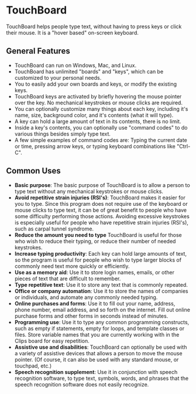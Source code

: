 # TouchBoard
TouchBoard helps people type text, without having to press keys or click their mouse. It is a "hover based" on-screen keyboard.

## General Features
* TouchBoard can run on Windows, Mac, and Linux.
* TouchBoard has unlimited "boards" and "keys", which can be customized to your personal needs. 
* You to easily add your own boards and keys, or modify the existing keys.
* TouchBoard keys are activated by briefly hovering the mouse pointer over the key. No mechanical keystrokes or mouse clicks are required.
* You can optionally customize many things about each key, including it's name, size, background color, and it's contents (what it will type).
* A key can hold a large amount of text in its contents, there is no limit.
* Inside a key's contents, you can optionally use "command codes" to do various things besides simply type text.
* A few simple examples of command codes are: Typing the current date or time, pressing arrow keys, or typing keyboard combinations like "Ctrl-C".


## Common Uses
* **Basic purpose**: The basic purpose of TouchBoard is to allow a person to type text without any mechanical keystrokes or mouse clicks. 
* **Avoid repetitive strain injuries (RSI's)**: TouchBoard makes it easier for you to type. Since this program does not require use of the keyboard or mouse clicks to type text, it can be of great benefit to people who have some difficulty performing those actions. Avoiding excessive keystrokes is especially useful for people who have repetitive strain injuries (RSI's), such as carpal tunnel syndrome. 
* **Reduce the amount you need to type** TouchBoard is useful for those who wish to reduce their typing, or reduce their number of needed keystrokes.
* **Increase typing productivity**: Each key can hold large amounts of text, so the program is useful for people who wish to type larger blocks of commonly need text more quickly or efficiently. 
* **Use as a memory aid**: Use it to store login names, emails, or other pieces of text that are difficult to remember.
* **Type repetitive text**: Use it to store any text that is commonly repeated.
* **Office or company automation**: Use it to store the names of companies or individuals, and automate any commonly needed typing.</LI>
* **Online purchases and forms**: Use it to fill out your name, address, phone number, email address, and so forth on the internet. Fill out online purchase forms and other forms in seconds instead of minutes.
* **Programming use**: Use it to type any common programming constructs, such as empty if statements, empty for loops, and template classes or files. Store variable names that you are currently working with in the Clips board for easy repetition.
* **Assistive use and disabilities**: TouchBoard can optionally be used with a variety of assistive devices that allows a person to move the mouse pointer. (Of course, it can also be used with any standard mouse, or touchpad, etc.)
* **Speech recognition supplement**: Use it in conjunction with speech recognition software, to type text, symbols, words, and phrases that the speech recognition software does not easily recognize.
